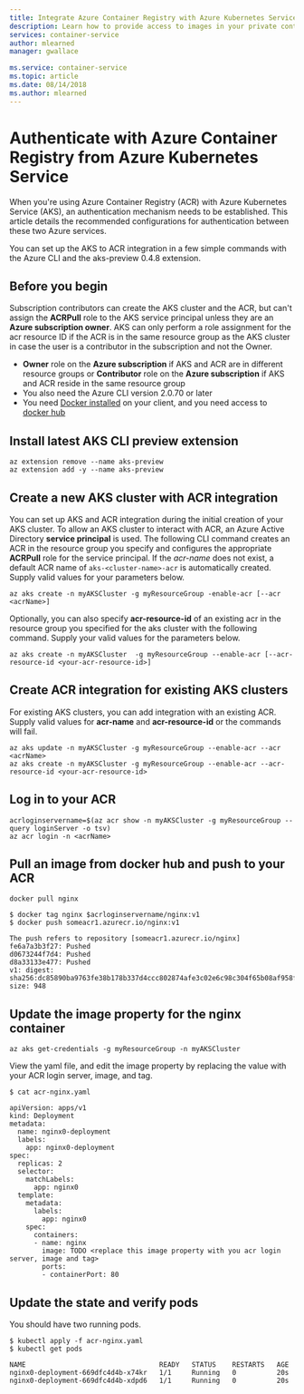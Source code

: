 ```yaml
---
title: Integrate Azure Container Registry with Azure Kubernetes Service
description: Learn how to provide access to images in your private container registry from Azure Kubernetes Service by using an Azure Active Directory service principal.
services: container-service
author: mlearned
manager: gwallace

ms.service: container-service
ms.topic: article
ms.date: 08/14/2018
ms.author: mlearned
---
```


# Authenticate with Azure Container Registry from Azure Kubernetes Service

When you're using Azure Container Registry (ACR) with Azure Kubernetes Service (AKS), an authentication mechanism needs to be established. This article details the recommended configurations for authentication between these two Azure services.

You can set up the AKS to ACR integration in a few simple commands with the Azure CLI and the aks-preview 0.4.8 extension.

## Before you begin

Subscription contributors can create the AKS cluster and the ACR, but can't assign the **ACRPull** role to the AKS service principal unless they are an **Azure subscription owner**. AKS can only perform a role assignment for the acr resource ID if the ACR is in the same resource group as the AKS cluster in case the user is a contributor in the subscription and not the Owner.

* **Owner** role on the **Azure subscription** if AKS and ACR are in different resource groups or **Contributor** role on the **Azure subscription** if AKS and ACR reside in the same resource group
* You also need the Azure CLI version 2.0.70 or later
* You need [Docker installed](https://docs.docker.com/install/) on your client, and you need access to [docker hub](https://hub.docker.com/)

## Install latest AKS CLI preview extension

```azurecli
az extension remove --name aks-preview 
az extension add -y --name aks-preview
```

## Create a new AKS cluster with ACR integration

You can set up AKS and ACR integration during the initial creation of your AKS cluster.  To allow an AKS cluster to interact with ACR, an Azure Active Directory **service principal** is used. The following CLI command creates an ACR in the resource group you specify and configures the appropriate **ACRPull** role for the service principal. If the *acr-name* does not exist, a default ACR name of `aks-<cluster-name>-acr` is automatically created.  Supply valid values for your parameters below.
```azurecli
az aks create -n myAKSCluster -g myResourceGroup -enable-acr [--acr <acrName>]
```

Optionally, you can also specify **acr-resource-id** of an existing acr in the resource group you specified for the aks cluster with the following command.  Supply your valid values for the parameters below.
```azurecli
az aks create -n myAKSCluster  -g myResourceGroup --enable-acr [--acr-resource-id <your-acr-resource-id>]
```

## Create ACR integration for existing AKS clusters

For existing AKS clusters, you can add integration with an existing ACR. Supply valid values for **acr-name** and **acr-resource-id** or the commands will fail.

```azurecli
az aks update -n myAKSCluster -g myResourceGroup --enable-acr --acr <acrName>
az aks create -n myAKSCluster -g myResourceGroup --enable-acr --acr-resource-id <your-acr-resource-id>
```

## Log in to your ACR

```azurecli
acrloginservername=$(az acr show -n myAKSCluster -g myResourceGroup --query loginServer -o tsv)
az acr login -n <acrName>
```

## Pull an image from docker hub and push to your ACR

```console
docker pull nginx
```

```
$ docker tag nginx $acrloginservername/nginx:v1
$ docker push someacr1.azurecr.io/nginx:v1

The push refers to repository [someacr1.azurecr.io/nginx]
fe6a7a3b3f27: Pushed
d0673244f7d4: Pushed
d8a33133e477: Pushed
v1: digest: sha256:dc85890ba9763fe38b178b337d4ccc802874afe3c02e6c98c304f65b08af958f size: 948
```

## Update the image property for the nginx container

```azurecli
az aks get-credentials -g myResourceGroup -n myAKSCluster
```

View the yaml file, and edit the image property by replacing the value with your ACR login server, image, and tag.

```
$ cat acr-nginx.yaml

apiVersion: apps/v1
kind: Deployment
metadata:
  name: nginx0-deployment
  labels:
    app: nginx0-deployment
spec:
  replicas: 2
  selector:
    matchLabels:
      app: nginx0
  template:
    metadata:
      labels:
        app: nginx0
    spec:
      containers:
      - name: nginx
        image: TODO <replace this image property with you acr login server, image and tag>
        ports:
        - containerPort: 80
```


## Update the state and verify pods

You should have two running pods.

```
$ kubectl apply -f acr-nginx.yaml
$ kubectl get pods

NAME                                 READY   STATUS    RESTARTS   AGE
nginx0-deployment-669dfc4d4b-x74kr   1/1     Running   0          20s
nginx0-deployment-669dfc4d4b-xdpd6   1/1     Running   0          20s
```

<!-- LINKS - external -->
[AKS AKS CLI]:  https://docs.microsoft.com/cli/azure/aks?view=azure-cli-latest#az-aks-create